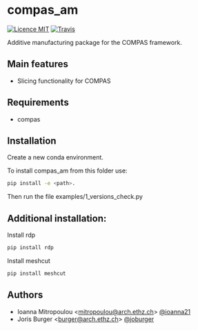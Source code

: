# compas_am

[![Licence MIT](https://img.shields.io/badge/License-MIT-blue.svg)](https://github.com/dbt-ethz/compas_am/blob/master/LICENSE) [![Travis](https://travis-ci.org/dbt-ethz/compas_am.svg?branch=master)](https://travis-ci.org/dbt-ethz/compas_am)

Additive manufacturing package for the COMPAS framework.


Main features
-------------

* Slicing functionality for COMPAS


Requirements
------------

* compas


Installation
------------

Create a new conda environment.

To install compas_am from this folder use: 

```bash
pip install -e <path>.
```

Then run the file examples/1_versions_check.py


Additional installation:
------------

Install rdp

```bash
pip install rdp
```

Install meshcut

```bash
pip install meshcut
```


Authors
-------------

* Ioanna Mitropoulou <<mitropoulou@arch.ethz.ch>> [@ioanna21](https://github.com/ioanna21)
* Joris Burger <<burger@arch.ethz.ch>> [@joburger](https://github.com/joburger)
